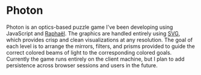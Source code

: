 Photon
======

Photon is an optics-based puzzle game I've been developing using JavaScript and [Raphaël](http://raphaeljs.com/). The graphics are handled entirely using [SVG](http://www.w3.org/TR/SVG11/), which provides crisp and clean visualizations at any resolution. The goal of each level is to arrange the mirrors, filters, and prisms provided to guide the correct colored beams of light to the corresponding colored goals. Currently the game runs entirely on the client machine, but I plan to add persistence across browser sessions and users in the future.